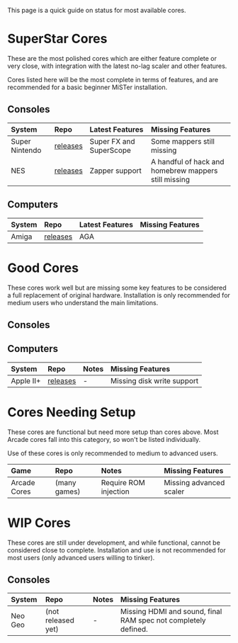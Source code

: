 This page is a quick guide on status for most available cores. 


# SuperStar Cores #

These are the most polished cores which are either feature complete or very close,
with integration with the latest no-lag scaler and other features.

Cores listed here will be the most complete in terms of features,
and are recommended for a basic beginner MiSTer installation. 

## Consoles ##

| **System** | **Repo** | **Latest Features** | **Missing Features** |
|:-----------|:---------|:---------------|:-----------------|
| Super Nintendo| [releases](https://github.com/MiSTer-devel/SNES_MiSTer/tree/master/releases) | Super FX and SuperScope | Some mappers still missing |
| NES | [releases](https://github.com/MiSTer-devel/NES_MiSTer/tree/master/releases) | Zapper support | A handful of hack and homebrew mappers still missing |

## Computers ##

| **System** | **Repo** | **Latest Features** | **Missing Features** |
|:-----------|:---------|:---------------|:-----------------|
| Amiga| [releases](https://github.com/MiSTer-devel/Minimig-AGA_MiSTer) | AGA | | 


# Good Cores #

These cores work well but are missing some key features to be considered a full replacement of original hardware. Installation is only recommended for medium users who understand the main limitations.

## Consoles ##

## Computers ##

| **System** | **Repo** | **Notes** | **Missing Features** |
|:-----------|:---------|:---------------|:-----------------|
| Apple II+| [releases](https://github.com/MiSTer-devel/Apple-II_MiSTer/tree/master/releases) | - | Missing disk write support |

# Cores Needing Setup #

These cores are functional but need more setup than cores above.
Most Arcade cores fall into this category, so won't be listed individually.

Use of these cores is only recommended to medium to advanced users.

| **Game** | **Repo** | **Notes** | **Missing Features** |
|:-----------|:---------|:---------------|:-----------------|
| Arcade Cores| (many games) | Require ROM injection | Missing advanced scaler |

# WIP Cores #

These cores are still under development, and while functional, cannot be considered close to complete.
Installation and use is not recommended for most users (only advanced users willing to tinker).

## Consoles ##

| **System** | **Repo** | **Notes** | **Missing Features** |
|:-----------|:---------|:---------------|:-----------------|
| Neo Geo | (not released yet) | - | Missing HDMI and sound, final RAM spec not completely defined. |



